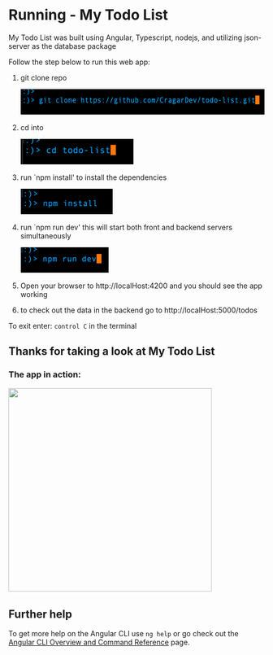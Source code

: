 # Running -  My Todo List

My Todo List was built using Angular, Typescript, nodejs, and utilizing json-server as the database package

Follow the step below to run this web app:

1. git clone repo

    <img src="src/assets/images/screenShot01.png" height=50 >

2. cd into 

    <img src="src/assets/images/screenShot02.png" height=50 >

3. run `npm install' to install the dependencies

     <img src="src/assets/images/screenShot03.png" height=50 >

4. run `npm run dev' this will start both front and backend servers simultaneously


     <img src="src/assets/images/screenShot04.png" height=50 >


5. Open your browser to http://localHost:4200 and you should see the app working
6. to check out the data in the backend go to http://localHost:5000/todos

To exit enter:  `control C` in the terminal

## Thanks for taking a look at My Todo List
### The app in action:

<img src="src/assets/images/myTodoList.gif" width=400 height=400 >




## Further help

To get more help on the Angular CLI use `ng help` or go check out the [Angular CLI Overview and Command Reference](https://angular.io/cli) page.
